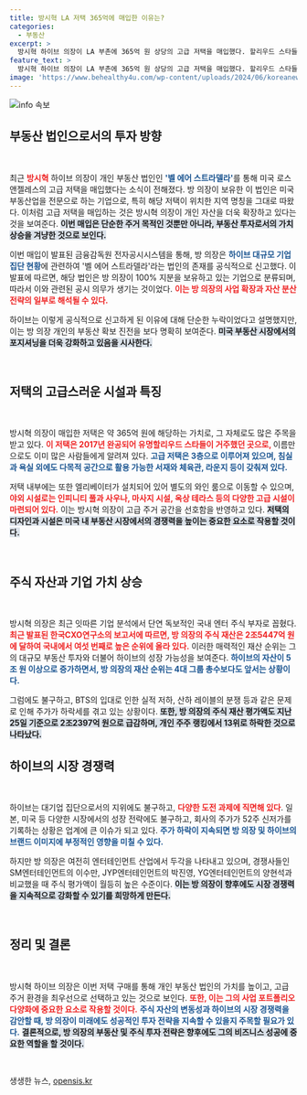 ```yaml
---
title: 방시혁 LA 저택 365억에 매입한 이유는?
categories:
  - 부동산
excerpt: >
  방시혁 하이브 의장이 LA 부촌에 365억 원 상당의 고급 저택을 매입했다. 할리우드 스타들도 거주했던 이 집은 6개의 침실과 인피니티 풀, 와인 룸 등 초호화 시설을 갖추고 있다. 급락하는 주식에도 불구하고 그의 부동산 투자 소식이 화제를 모으고 있다!
feature_text: >
  방시혁 하이브 의장이 LA 부촌에 365억 원 상당의 고급 저택을 매입했다. 할리우드 스타들도 거주했던 이 집은 6개의 침실과 인피니티 풀, 와인 룸 등 초호화 시설을 갖추고 있다. 급락하는 주식에도 불구하고 그의 부동산 투자 소식이 화제를 모으고 있다!
image: 'https://www.behealthy4u.com/wp-content/uploads/2024/06/koreanews.jpg'
---
```


<p><img src="https://www.behealthy4u.com/wp-content/uploads/2024/06/koreanews.jpg" alt="info 속보" /></p>

<p><h2 data-ke-size="size26">부동산 법인으로서의 투자 방향</h2><p data-ke-size="size16">&nbsp;</p></p>

<p>최근 <b><span style="color: #ee2323;">방시혁</span></b> 하이브 의장이 개인 부동산 법인인 <b><span style="color: #1a5490;">'벨 에어 스트라델라'</span></b>를 통해 미국 로스앤젤레스의 고급 저택을 매입했다는 소식이 전해졌다. 방 의장이 보유한 이 법인은 미국 부동산업을 전문으로 하는 기업으로, 특히 해당 저택이 위치한 지역 명칭을 그대로 따왔다. 이처럼 고급 저택을 매입하는 것은 방시혁 의장이 개인 자산을 더욱 확장하고 있다는 것을 보여준다. <b><span style="background-color: #21538527;">이번 매입은 단순한 주거 목적인 것뿐만 아니라, 부동산 투자로서의 가치 상승을 겨냥한 것으로 보인다.</span></b></p>

<p>이번 매입이 발표된 금융감독원 전자공시시스템을 통해, 방 의장은 <b><span style="color: #1a5490;">하이브 대규모 기업집단 현황</span></b>에 관련하여 '벨 에어 스트라델라'라는 법인의 존재를 공식적으로 신고했다. 이 발표에 따르면, 해당 법인은 방 의장이 100% 지분을 보유하고 있는 기업으로 분류되며, 따라서 이와 관련된 공시 의무가 생기는 것이었다. <b><span style="color: #ee2323;">이는 방 의장의 사업 확장과 자산 분산 전략의 일부로 해석될 수 있다.</span></b></p>

<p>하이브는 이렇게 공식적으로 신고하게 된 이유에 대해 단순한 누락이었다고 설명했지만, 이는 방 의장 개인의 부동산 확보 진전을 보다 명확히 보여준다. <b><span style="background-color: #21538527;">미국 부동산 시장에서의 포지셔닝을 더욱 강화하고 있음을 시사한다.</span></b></p>

<p data-ke-size="size16">&nbsp;</p>

<p><h2 data-ke-size="size26">저택의 고급스러운 시설과 특징</h2><p data-ke-size="size16">&nbsp;</p></p>

<p>방시혁 의장이 매입한 저택은 약 365억 원에 해당하는 가치로, 그 자체로도 많은 주목을 받고 있다. <b><span style="color: #ee2323;">이 저택은 2017년 완공되어 유명할리우드 스타들이 거주했던 곳으로, </span></b> 이름만으로도 이미 많은 사람들에게 알려져 있다. <b><span style="color: #1a5490;">고급 저택은 3층으로 이루어져 있으며, 침실과 욕실 외에도 다목적 공간으로 활용 가능한 서재와 체육관, 라운지 등이 갖춰져 있다.</span></b></p>

<p>저택 내부에는 또한 엘리베이터가 설치되어 있어 별도의 와인 룸으로 이동할 수 있으며, <b><span style="color: #ee2323;">야외 시설로는 인피니티 풀과 사우나, 마사지 시설, 옥상 테라스 등의 다양한 고급 시설이 마련되어 있다.</span></b> 이는 방시혁 의장이 고급 주거 공간을 선호함을 반영하고 있다. <b><span style="background-color: #21538527;">저택의 디자인과 시설은 미국 내 부동산 시장에서의 경쟁력을 높이는 중요한 요소로 작용할 것이다.</span></b></p>

<p data-ke-size="size16">&nbsp;</p>

<p><h2 data-ke-size="size26">주식 자산과 기업 가치 상승</h2><p data-ke-size="size16">&nbsp;</p></p>

<p>방시혁 의장은 최근 잇따른 기업 분석에서 단연 독보적인 국내 엔터 주식 부자로 꼽혔다. <b><span style="color: #ee2323;">최근 발표된 한국CXO연구소의 보고서에 따르면, 방 의장의 주식 재산은 2조5447억 원에 달하여 국내에서 여섯 번째로 높은 순위에 올라 있다.</span></b> 이러한 매력적인 재산 순위는 그의 대규모 부동산 투자와 더불어 하이브의 성장 가능성을 보여준다. <b><span style="color: #1a5490;">하이브의 자산이 5조 원 이상으로 증가하면서, 방 의장의 재산 순위는 4대 그룹 총수보다도 앞서는 상황이다.</span></b></p>

<p>그럼에도 불구하고, BTS의 입대로 인한 실적 저하, 산하 레이블의 분쟁 등과 같은 문제로 인해 주가가 하락세를 겪고 있는 상황이다. <b><span style="background-color: #21538527;">또한, 방 의장의 주식 재산 평가액도 지난 25일 기준으로 2조2397억 원으로 급감하며, 개인 주주 랭킹에서 13위로 하락한 것으로 나타났다.</span></b></p>

<p><h2 data-ke-size="size26">하이브의 시장 경쟁력</h2><p data-ke-size="size16">&nbsp;</p></p>

<p>하이브는 대기업 집단으로서의 지위에도 불구하고, <b><span style="color: #ee2323;">다양한 도전 과제에 직면해 있다</span></b>. 일본, 미국 등 다양한 시장에서의 성장 전략에도 불구하고, 회사의 주가가 52주 신저가를 기록하는 상황은 업계에 큰 이슈가 되고 있다. <b><span style="color: #1a5490;">주가 하락이 지속되면 방 의장 및 하이브의 브랜드 이미지에 부정적인 영향을 미칠 수 있다.</span></b></p>

<p>하지만 방 의장은 여전히 엔터테인먼트 산업에서 두각을 나타내고 있으며, 경쟁사들인 SM엔터테인먼트의 이수만, JYP엔터테인먼트의 박진영, YG엔터테인먼트의 양현석과 비교했을 때 주식 평가액이 월등히 높은 수준이다. <b><span style="background-color: #21538527;">이는 방 의장이 향후에도 시장 경쟁력을 지속적으로 강화할 수 있기를 희망하게 만든다.</span></b></p>

<p data-ke-size="size16">&nbsp;</p>

<p><h2 data-ke-size="size26">정리 및 결론</h2><p data-ke-size="size16">&nbsp;</p></p>

<p>방시혁 하이브 의장은 이번 저택 구매를 통해 개인 부동산 법인의 가치를 높이고, 고급 주거 환경을 최우선으로 선택하고 있는 것으로 보인다. <b><span style="color: #ee2323;">또한, 이는 그의 사업 포트폴리오 다양화에 중요한 요소로 작용할 것이다.</span></b> <b><span style="color: #1a5490;">주식 자산의 변동성과 하이브의 시장 경쟁력을 감안할 때, 방 의장이 미래에도 성공적인 투자 전략을 지속할 수 있을지 주목할 필요가 있다.</span></b> <b><span style="background-color: #21538527;">결론적으로, 방 의장의 부동산 및 주식 투자 전략은 향후에도 그의 비즈니스 성공에 중요한 역할을 할 것이다.</span></b> </p>

<p data-ke-size="size16">&nbsp;</p>
생생한 뉴스, <a href="https://opensis.kr" rel="dofollow">opensis.kr</a>


